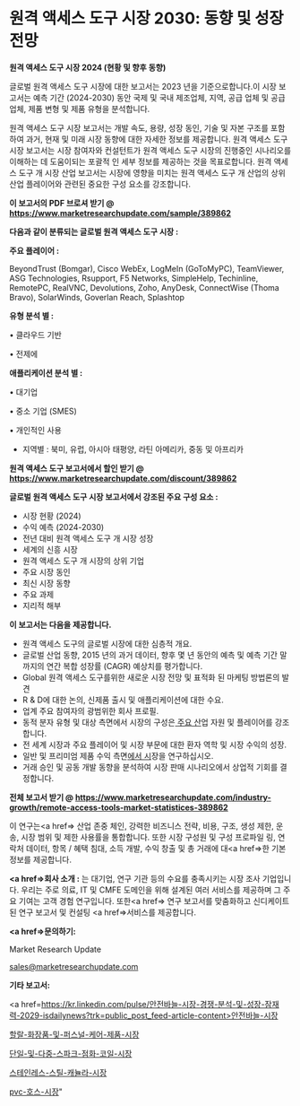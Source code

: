 # 원격 액세스 도구 시장 2030: 동향 및 성장 전망

<strong>원격 액세스 도구 시장 2024 (현황 및 향후 동향)</strong>

글로벌 원격 액세스 도구 시장에 대한 보고서는 2023 년을 기준으로합니다.이 시장 보고서는 예측 기간 (2024-2030) 동안 국제 및 국내 제조업체, 지역, 공급 업체 및 공급 업체, 제품 변형 및 제품 유형을 분석합니다.

원격 액세스 도구 시장 보고서는 개발 속도, 용량, 성장 동인, 기술 및 자본 구조를 포함하여 과거, 현재 및 미래 시장 동향에 대한 자세한 정보를 제공합니다. 원격 액세스 도구 시장 보고서는 시장 참여자와 컨설턴트가 원격 액세스 도구 시장의 진행중인 시나리오를 이해하는 데 도움이되는 포괄적 인 세부 정보를 제공하는 것을 목표로합니다. 원격 액세스 도구 개 시장 산업 보고서는 시장에 영향을 미치는 원격 액세스 도구 개 산업의 상위 산업 플레이어와 관련된 중요한 구성 요소를 강조합니다.



<strong>이 보고서의 PDF 브로셔 받기 @ <a href=https://www.marketresearchupdate.com/sample/389862>https://www.marketresearchupdate.com/sample/389862</a></strong>



<strong>다음과 같이 분류되는 글로벌 원격 액세스 도구 시장 :</strong>



<strong>주요 플레이어 :</strong>

BeyondTrust (Bomgar), Cisco WebEx, LogMeIn (GoToMyPC), TeamViewer, ASG Technologies, Rsupport, F5 Networks, SimpleHelp, Techinline, RemotePC, RealVNC, Devolutions, Zoho, AnyDesk, ConnectWise (Thoma Bravo), SolarWinds, Goverlan Reach, Splashtop



<strong>유형 분석 별 :</strong>

• 클라우드 기반

• 전제에



<strong>애플리케이션 분석 별 :</strong>

• 대기업

• 중소 기업 (SMES)

• 개인적인 사용

<ul>
  <li>지역별 : 북미, 유럽, 아시아 태평양, 라틴 아메리카, 중동 및 아프리카</li>
</ul>


<strong>원격 액세스 도구 보고서에서 할인 받기 @ <a href=https://www.marketresearchupdate.com/discount/389862>https://www.marketresearchupdate.com/discount/389862</a></strong>



<strong>글로벌 원격 액세스 도구 시장 보고서에서 강조된 주요 구성 요소 :</strong>
<ul>
  <li>시장 현황 (2024)</li>
  <li>수익 예측 (2024-2030)</li>
  <li>전년 대비 원격 액세스 도구 개 시장 성장</li>
  <li>세계의 신흥 시장</li>
  <li>원격 액세스 도구 개 시장의 상위 기업</li>
  <li>주요 시장 동인</li>
  <li>최신 시장 동향</li>
  <li>주요 과제</li>
  <li>지리적 해부</li>
</ul>


<strong>이 보고서는 다음을 제공합니다.</strong>
<ul>
  <li>원격 액세스 도구의 글로벌 시장에 대한 심층적 개요.</li>
  <li>글로벌 산업 동향, 2015 년의 과거 데이터, 향후 몇 년 동안의 예측 및 예측 기간 말까지의 연간 복합 성장률 (CAGR) 예상치를 평가합니다.</li>
  <li>Global 원격 액세스 도구를위한 새로운 시장 전망 및 표적화 된 마케팅 방법론의 발견</li>
  <li>R &amp; D에 대한 논의, 신제품 출시 및 애플리케이션에 대한 수요.</li>
  <li>업계 주요 참여자의 광범위한 회사 프로필.</li>
  <li>동적 분자 유형 및 대상 측면에서 시장의 구성은<a href=> 주요 산</a>업 자원 및 플레이어를 강조합니다.</li>
  <li>전 세계 시장과 주요 플레이어 및 시장 부문에 대한 환자 역학 및 시장 수익의 성장.</li>
  <li>일반 및 프리미엄 제품 수익 측면<a href=>에서 시</a>장을 연구하십시오.</li>
  <li>거래 승인 및 공동 개발 동향을 분석하여 시장 판매 시나리오에서 상업적 기회를 결정합니다.</li>
</ul>



<strong>전체 보고서 받기 @ <a href=https://www.marketresearchupdate.com/industry-growth/remote-access-tools-market-statistices-389862>https://www.marketresearchupdate.com/industry-growth/remote-access-tools-market-statistices-389862</a></strong>

이 연구는<a href=> 산업 존중</a> 체인, 강력한 비즈니스 전략, 비용, 구조, 생성 제한, 운송, 시장 범위 및 제한 사용률을 통합합니다. 또한 시장 구성원 및 구성 프로파일 링, 연락처 데이터, 항목 / 혜택 침대, 소득 개발, 수익 창출 및 총 거래에 대<a href=>한 기본 </a>정보를 제공합니다.



<strong><a href=>회사 소</a>개 :</strong>
는 대기업, 연구 기관 등의 수요를 충족시키는 시장 조사 기업입니다. 우리는 주로 의료, IT 및 CMFE 도메인을 위해 설계된 여러 서비스를 제공하며 그 주요 기여는 고객 경험 연구입니다. 또한<a href=> 연구 보</a>고서를 맞춤화하고 신디케이트 된 연구 보고서 및 컨설팅 <a href=>서비스</a>를 제공합니다.



<strong><a href=>문의하기:</a></strong>

Market Research Update

sales@marketresearchupdate.com



<strong>기타 보고서:</strong>

<a href=https://kr.linkedin.com/pulse/안전바늘-시장-경쟁-분석-및-성장-잠재력-2029-isdailynews?trk=public_post_feed-article-content>안전바늘-시장</a>

<a href=https://www.linkedin.com/pulse/할랄-화장품-및-퍼스널-케어-제품-시장-세분화-연구-목표-고객2029년-wyj1f/>할랄-화장품-및-퍼스널-케어-제품-시장</a>

<a href=https://www.linkedin.com/pulse/단일-및-다중-스파크-점화-코일-시장-경쟁-분석-성장-잠재력-2029-isdailynews-n3pof/>단일-및-다중-스파크-점화-코일-시장</a>

<a href=https://www.linkedin.com/pulse/스테인레스-스틸-캐뉼라-시장-진입-전략-및-위험-평가2029년-m9cmf/>스테인레스-스틸-캐뉼라-시장</a>

<a href=https://www.linkedin.com/pulse/pvc-호스-시장-현재-및-미래-성장-2030-data-dive-diaries-24-analysis-en0hc/>pvc-호스-시장</a>"
